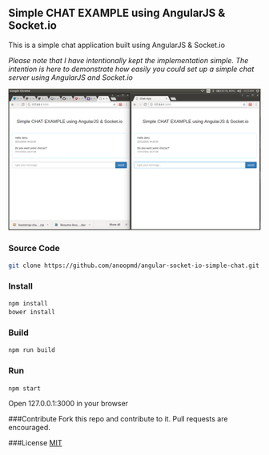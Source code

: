 ## Simple CHAT EXAMPLE using AngularJS & Socket.io

This is a simple chat application built using AngularJS & Socket.io

*Please note that I have intentionally kept the implementation simple. The intention is here to demonstrate how easily you could set up a simple chat server using AngularJS and Socket.io*

![Alt text](/screenshots/simple-chat.png?raw=true "Simple Chat")

### Source Code
```bash
git clone https://github.com/anoopmd/angular-socket-io-simple-chat.git
```

### Install
```bash
npm install
bower install
```

### Build
```bash
npm run build
```

### Run
```bash
npm start
```
Open 127.0.0.1:3000 in your browser

###Contribute
Fork this repo and contribute to it. Pull requests are encouraged.

###License
[MIT](LICENSE.md)